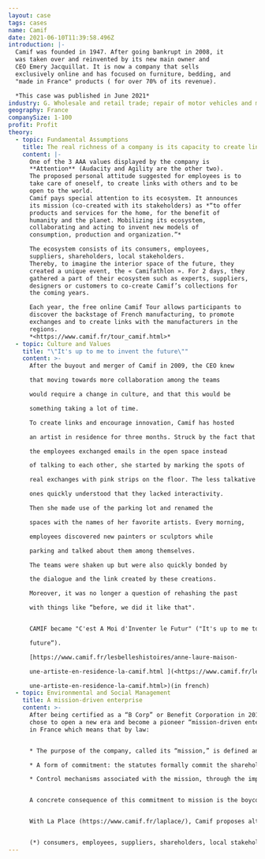 ```yaml
---
layout: case
tags: cases
name: Camif
date: 2021-06-10T11:39:58.496Z
introduction: |-
  Camif was founded in 1947. After going bankrupt in 2008, it
  was taken over and reinvented by its new main owner and
  CEO Emery Jacquillat. It is now a company that sells
  exclusively online and has focused on furniture, bedding, and
  "made in France" products ( for over 70% of its revenue).

  *This case was published in June 2021*
industry: G. Wholesale and retail trade; repair of motor vehicles and motorcycles
geography: France
companySize: 1-100
profit: Profit
theory:
  - topic: Fundamental Assumptions
    title: The real richness of a company is its capacity to create links
    content: |-
      One of the 3 AAA values displayed by the company is
      **Attention** (Audacity and Agility are the other two).
      The proposed personal attitude suggested for employees is to
      take care of oneself, to create links with others and to be
      open to the world.
      Camif pays special attention to its ecosystem. It announces
      its mission (co-created with its stakeholders) as *“to offer
      products and services for the home, for the benefit of
      humanity and the planet. Mobilizing its ecosystem,
      collaborating and acting to invent new models of
      consumption, production and organization.”*

      The ecosystem consists of its consumers, employees,
      suppliers, shareholders, local stakeholders.
      Thereby, to imagine the interior space of the future, they
      created a unique event, the « Camifathlon ». For 2 days, they
      gathered a part of their ecosystem such as experts, suppliers,
      designers or customers to co-create Camif’s collections for
      the coming years.

      Each year, the free online Camif Tour allows participants to
      discover the backstage of French manufacturing, to promote
      exchanges and to create links with the manufacturers in the
      regions.
      *<https://www.camif.fr/tour_camif.html>*
  - topic: Culture and Values
    title: "\"It's up to me to invent the future\""
    content: >-
      After the buyout and merger of Camif in 2009, the CEO knew

      that moving towards more collaboration among the teams

      would require a change in culture, and that this would be

      something taking a lot of time.

      To create links and encourage innovation, Camif has hosted

      an artist in residence for three months. Struck by the fact that

      the employees exchanged emails in the open space instead

      of talking to each other, she started by marking the spots of

      real exchanges with pink strips on the floor. The less talkative

      ones quickly understood that they lacked interactivity.

      Then she made use of the parking lot and renamed the

      spaces with the names of her favorite artists. Every morning,

      employees discovered new painters or sculptors while

      parking and talked about them among themselves.

      The teams were shaken up but were also quickly bonded by

      the dialogue and the link created by these creations.

      Moreover, it was no longer a question of rehashing the past

      with things like “before, we did it like that". 


      CAMIF became "C'est A Moi d'Inventer le Futur" ("It's up to me to invent the

      future“).

      [https://www.camif.fr/lesbelleshistoires/anne-laure-maison-

      une-artiste-en-residence-la-camif.html ](<https://www.camif.fr/lesbelleshistoires/anne-laure-maison-

      une-artiste-en-residence-la-camif.html>)(in french)
  - topic: Environmental and Social Management
    title: A mission-driven enterprise
    content: >-
      After being certified as a “B Corp” or Benefit Corporation in 2015, Camif
      chose to open a new era and become a pioneer “mission-driven enterprise”
      in France which means that by law:


      * The purpose of the company, called its “mission,” is defined and inscribed in legal statutes.

      * A form of commitment: the statutes formally commit the shareholders, and are accompanied by conditions to be met in order to abolish or modify the mission (generally obtaining 2/3 votes of each class of shares).

      * Control mechanisms associated with the mission, through the implementation of a reporting system, the rights of shareholders and third parties (or stakeholders*), as well as adapted governance mechanisms, accompany this legal system and ensure its control.


      A concrete consequence of this commitment to mission is the boycott of Black Friday. Camif.fr closed its site on Nov. 24, 2017 for the first time to raise awareness of responsible consumption. An invitation is made to each one this day to make a step aside, to take distance on the habits of overconsumption. And to take times to think about adopting new behaviors like recycling, reusing.


      With La Place (https://www.camif.fr/laplace/), Camif proposes alternatives to overconsumption and aims to promote local products. La Place is a platform that brings together all the players in the responsible economy, repair, recycling or the social and solidarity economy.


      (*) consumers, employees, suppliers, shareholders, local stakeholders
---
```

